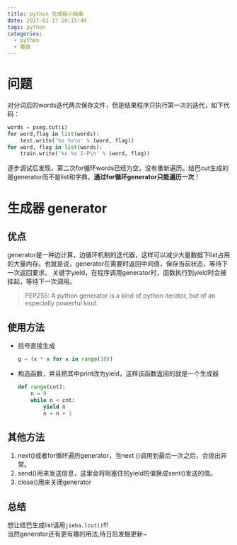 ```yaml
---
title: python 生成器小插曲
date: 2017-01-17 20:15:49
tags: python
categories:
  - python
  - 基础
---
```

# 问题

对分词后的words迭代两次保存文件，但是结果程序只执行第一次的迭代，如下代码：

```python
words = pseg.cut(i)
for word,flag in list(words):
    test.write('%s %s\n' % (word, flag))
for word, flag in list(words):
    train.write('%s %s I-P\n' % (word, flag))
```

逐步调试后发现，第二次for循环words已经为空，没有重新遍历。结巴cut生成的是generator而不是list和字典，__通过for循环generator只能遍历一次__！
<!-- more -->


# 生成器 generator

## 优点

generator是一种边计算，边循环机制的迭代器，这样可以减少大量数据下list占用的大量内存。也就是说，generator在需要时返回中间值，保存当前状态，等待下一次返回要求。 关键字yield，在程序调用generator时，函数执行到yield时会被挂起，等待下一次调用。

>PEP255: A python generator is a kind of python iterator, but of an especially powerful kind.

## 使用方法

- 括号直接生成  

  ```python
  g = (x * x for x in range(10))
  ```
- 构造函数，并且把其中print改为yield，这样该函数返回的就是一个生成器  
  ```python
  def range(cnt):
      n = 0
      while n < cnt:
          yield n
          n = n + 1
  ```
## 其他方法
1. next()或者for循环遍历generator，当next ()调用到最后一次之后，会抛出异常。
2. send()用来发送信息，这里会将阻塞住的yield的值换成sent()发送的值。
3. close()用来关闭generator



## 总结
想让结巴生成list请用`jieba.lcut()`!!!  
当然generator还有更有趣的用法,待日后发掘更新~

